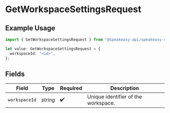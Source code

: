 # GetWorkspaceSettingsRequest

## Example Usage

```typescript
import { GetWorkspaceSettingsRequest } from "@speakeasy-api/speakeasy-client-sdk-typescript/sdk/models/operations";

let value: GetWorkspaceSettingsRequest = {
  workspaceId: "<id>",
};
```

## Fields

| Field                               | Type                                | Required                            | Description                         |
| ----------------------------------- | ----------------------------------- | ----------------------------------- | ----------------------------------- |
| `workspaceId`                       | *string*                            | :heavy_check_mark:                  | Unique identifier of the workspace. |